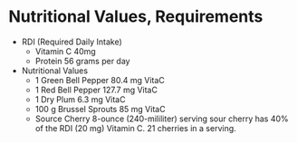 # Nutritional Values, Requirements

* RDI (Required Daily Intake)
     - Vitamin C
       40mg
     - Protein
       56 grams per day  
* Nutritional Values
     - 1 Green Bell Pepper
      80.4 mg VitaC
     - 1 Red Bell Pepper
       127.7 mg VitaC
     - 1 Dry Plum
       6.3 mg VitaC
     - 100 g Brussel Sprouts
       85 mg VitaC
     - Source Cherry
       8-ounce (240-mililiter) serving sour cherry has 40% of the RDI (20 mg)
       Vitamin C.  21 cherries in a serving.
